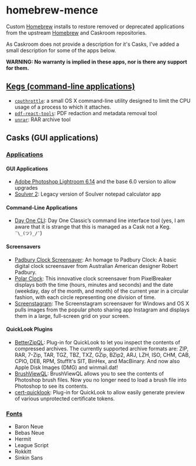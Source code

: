 # homebrew-mence

Custom [Homebrew](https://github.com/homebrew/homebrew-core) installs to restore removed or deprecated applications from the upstream [Homebrew](https://github.com/homebrew) and Caskroom repositories.

As Caskroom does not provide a description for it's Casks, I've added a small description for some of the apps below.

**WARNING: No warranty is implied in these apps, nor is there any support for them.**

## [Kegs (command-line applications)](https://github.com/homebrew/homebrew-core)

- [`cputhrottle`](http://www.willnolan.com/cputhrottle/cputhrottle.html): a small OS X command-line utility designed to limit the CPU usage of a process to which it attaches.
- [`pdf-react-tools`](https://github.com/firstlookmedia/pdf-redact-tools): PDF redaction and metadata removal tool
- [`unrar`](https://www.rarlab.com/): RAR archive tool

## Casks (GUI applications)

### [Applications](https://github.com/Homebrew/homebrew-cask)

#### GUI Applications

* [Adobe Photoshop Lightroom 6.14](https://www.adobe.com/products/photoshop-lightroom.html) and the base 6.0 version to allow upgrades
* [Soulver 2](https://soulver.app): Legacy version of Soulver notepad calculator app

#### Command-Line Applications

* [Day One CLI](https://dayoneapp.com/tools/cli-man): Day One Classic’s command line interface tool (yes, I am aware that it is strange that this is managed as a Cask not a Keg. `¯\_(ツ)_/¯`)

#### Screensavers

* [Padbury Clock Screensaver](http://padbury.app): An homage to Padbury Clock: A basic digital clock screensaver from Australian American designer Robert Padbury.
* [Polar Clock](http://blog.pixelbreaker.com/polarclock): This innovative clock screensaver from PixelBreaker displays both the time (hours, minutes and seconds) and the date (weekday, day of the month, and month) of the current year in a circular fashion, with each circle representing one division of time.
* [Screenstagram](http://screenstagram.s3.amazonaws.com): The Screenstagram screensaver for Windows and OS X pulls images from the popular photo sharing app Instagram and displays them in a large, full-screen grid on your screen.

#### QuickLook Plugins

* [BetterZipQL](https://macitbetter.com/BetterZip-Quick-Look-Generator/): Plug-in for QuickLook to let you inspect the contents of compressed archives. The currently supported archive formats are: ZIP, RAR, 7-Zip, TAR, TGZ, TBZ, TXZ, GZip, BZip2, ARJ, LZH, ISO, CHM, CAB, CPIO, DEB, RPM, StuffIt's SIT, BinHex, and MacBinary. And now also Apple Disk Images (DMG) and winmail.dat!
* [BrushViewQL](http://brushviewer.sourceforge.net): BrushViewQL allows you to see the contents of Photoshop brush files.   Now you no longer need to load a brush file into Photoshop to see its contents.
* [cert-quicklook](https://code.google.com/archive/p/cert-quicklook/): Plug-in for QuickLook to allow easily generate preview of various unprotected certificate tokens.

### [Fonts](https://github.com/Homebrew/homebrew-cask-fonts)

* Baron Neue
* Bebas Neue
* Hermit
* League Script
* Rokkitt
* Sinkin Sans
